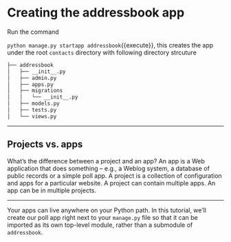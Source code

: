 # Creating the addressbook app

Run the command

`python manage.py startapp addressbook`{{execute}}, this creates the app under the root `contacts` directory with following directory strcuture

```bash
├── addressbook
│   ├── __init__.py
│   ├── admin.py
│   ├── apps.py
│   ├── migrations
│   │   └── __init__.py
│   ├── models.py
│   ├── tests.py
│   └── views.py
```

---

## Projects vs. apps

What’s the difference between a project and an app? An app is a Web
application that does something – e.g., a Weblog system, a database of
public records or a simple poll app. A project is a collection of
configuration and apps for a particular website. A project can contain
multiple apps. An app can be in multiple projects.

---

Your apps can live anywhere on your Python path. In this tutorial, we’ll
create our poll app right next to your `manage.py` file so that it can
be imported as its own top-level module, rather than a submodule of
`addressbook`.
